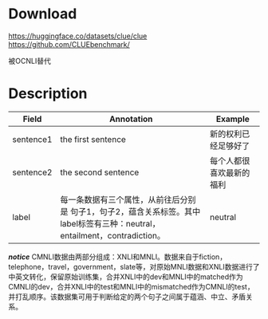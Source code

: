 # Download
https://huggingface.co/datasets/clue/clue<br>
https://github.com/CLUEbenchmark/

被OCNLI替代

# Description
| Field     | Annotation                                                                       | Example      |
| --------- | -------------------------------------------------------------------------------- | ------------ |
| sentence1 | the first sentence                                                               | 新的权利已经足够好了   |
| sentence2 | the second sentence                                                              | 每个人都很喜欢最新的福利 |
| label     | 每一条数据有三个属性，从前往后分别是 句子1，句子2，蕴含关系标签。其中label标签有三种：neutral，entailment，contradiction。 | neutral      |
***notice***
CMNLI数据由两部分组成：XNLI和MNLI。数据来自于fiction，telephone，travel，government，slate等，对原始MNLI数据和XNLI数据进行了中英文转化，保留原始训练集，合并XNLI中的dev和MNLI中的matched作为CMNLI的dev，合并XNLI中的test和MNLI中的mismatched作为CMNLI的test，并打乱顺序。该数据集可用于判断给定的两个句子之间属于蕴涵、中立、矛盾关系。
